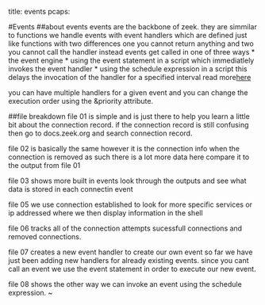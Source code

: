 title: events
pcaps: 

#Events
##about events
events are the backbone of zeek. they are simmilar to functions we handle events with event handlers which are defined just like functions with two differences one you cannot return anything and two you cannot call the handler instead events get called in one of three ways
        * the event engine
        * using the event statement in a script which immediatlely invokes the event handler
        * using the schedule expression in a script this delays the invocation of the handler for a specified interval
read more[here](https://docs.zeek.org/en/current/script-reference/types.html#event)

you can have multiple handlers for a given event and you can change the execution order using the &priority attribute.

##file breakdown
file 01 is simple and is just there to help you learn a little bit about the connection record. if the connection record is still confusing then go to docs.zeek.org and search connection record.

file 02 is basically the same however it is the connection info when the connection is removed as such there is a lot more data here compare it to the output from file 01

file 03 shows more built in events look through the outputs and see what data is stored in each connectin event

file 05 we use connection established to look for more specific services or ip addressed where we then display information in the shell

file 06 tracks all of the connection attempts sucessfull connections and removed connections.

file 07 creates a new event handler to create our own event so far we have just been adding new handlers for already existing events. since you cant call an event we use the event statement in order to execute our new event.

file 08 shows the other way we can invoke an event using the schedule expression.
~                                                                                         
